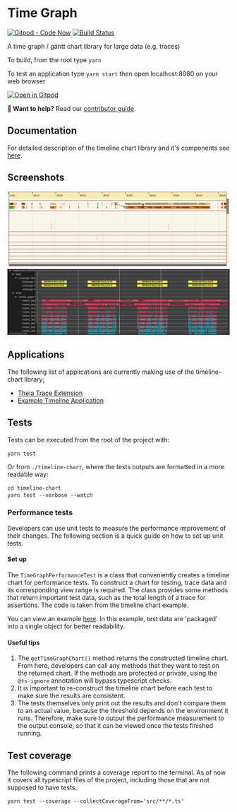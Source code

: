 # Time Graph

[![Gitpod - Code Now][gitpod-icon-small]][gitpod-link]
[![Build Status][build-status-icon]][build-status-link]

A time graph / gantt chart library for large data (e.g. traces)

To build, from the root type `yarn`

To test an application type `yarn start` then open localhost:8080 on your web browser

[![Open in Gitpod][gitpod-icon-large]][gitpod-link]

**👋 Want to help?** Read our [contributor guide][contributing].

## Documentation

For detailed description of the timeline chart library and it's components see [here][documentation].

## Screenshots

![timeline-chart][screenshot-1]
![timeline-chart][screenshot-2]

## Applications

The following list of applications are currently making use of the timeline-chart library;

* [Theia Trace Extension][trace-extension]
* [Example Timeline Application][sample-app]

## Tests

Tests can be executed from the root of the project with:

```shell
yarn test
```

Or from `./timeline-chart`, where the tests outputs are formatted in a more readable way:

```shell
cd timeline-chart
yarn test --verbose --watch
```

### Performance tests

Developers can use unit tests to measure the performance improvement of their changes. The following section is a quick guide on how to set up unit tests.

#### Set up

The `TimeGraphPerformanceTest` is a class that conveniently creates a timeline chart for performance tests. To construct a chart for testing, trace data and its corresponding view range is required. The class provides some methods that return important test data, such as the total length of a trace for assertions. The code is taken from the timeline chart example.

You can view an example [here](./timeline-chart/src/layer/__tests__/time-graph-chart-long-removal-test.ts). In this example, test data are 'packaged' into a single object for better readability.

#### Useful tips

1. The `getTimeGraphChart()` method returns the constructed timeline chart. From here, developers can call any methods that they want to test on the returned chart. If the methods are protected or private, using the `@ts-ignore` annotation will bypass typescript checks.
2. It is important to re-construct the timeline chart before each test to make sure the results are consistent.
3. The tests themselves only print out the results and don't compare them to an actual value, because the threshold depends on the environment it runs. Therefore, make sure to output the performance measurement to the output console, so that it can be viewed once the tests finished running.

## Test coverage

The following command prints a coverage report to the terminal. As of now it covers all typescript files of the project, including those that are not supposed to have tests.

```shell
yarn test --coverage --collectCoverageFrom='src/**/*.ts'
```

[build-status-icon]: https://github.com/eclipse-cdt-cloud/timeline-chart/workflows/CI-CD/badge.svg?branch=master
[build-status-link]: https://github.com/eclipse-cdt-cloud/timeline-chart/actions?query=branch%3Amaster
[contributing]: CONTRIBUTING.md
[documentation]: https://github.com/eclipse-cdt-cloud/timeline-chart/blob/master/doc/documentation.md
[gitpod-icon-large]: https://gitpod.io/button/open-in-gitpod.svg
[gitpod-icon-small]: https://img.shields.io/badge/Gitpod-code%20now-blue.svg?longCache=true
[gitpod-link]: https://gitpod.io#https://github.com/eclipse-cdt-cloud/timeline-chart
[sample-app]: https://github.com/theia-ide/theia-timeline-extension
[screenshot-1]: https://raw.githubusercontent.com/eclipse-cdt-cloud/timeline-chart/master/doc/images/screenshot1-0.0.1.png
[screenshot-2]: https://raw.githubusercontent.com/eclipse-cdt-cloud/timeline-chart/master/doc/images/screenshot2-0.0.1.png
[trace-extension]: https://github.com/eclipse-cdt-cloud/theia-trace-extension
